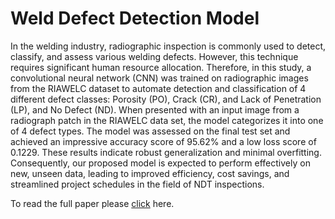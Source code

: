 # Weld Defect Detection Model
In the welding industry, radiographic inspection is commonly used to detect, classify, and assess various welding defects. However, this technique requires significant human resource allocation. Therefore, in this study, a convolutional neural network (CNN) was trained on radiographic images from the RIAWELC dataset to automate detection and classification of 4 different defect classes: Porosity (PO), Crack (CR), and Lack of Penetration (LP), and No Defect (ND). When presented with an input image from a radiograph patch in the RIAWELC data set, the model categorizes it into one of 4 defect types. The model was assessed on the final test set and achieved an impressive accuracy score of 95.62% and a low loss score of 0.1229. These results indicate robust generalization and minimal overfitting. Consequently, our proposed model is expected to perform effectively on new, unseen data, leading to improved efficiency, cost savings, and streamlined project schedules in the field of NDT inspections.

To read the full paper please [click](https://github.com/WeldDefectDC/WeldDefectCNN/blob/main/Weld%20Defect%20Detection%20Model.pdf) here.
